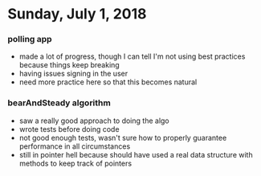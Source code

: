 # Sunday, July 1, 2018

### polling app
- made a lot of progress, though I can tell I'm not using best practices because things keep breaking
- having issues signing in the user
- need more practice here so that this becomes natural

### bearAndSteady algorithm
- saw a really good approach to doing the algo
- wrote tests before doing code
- not good enough tests, wasn't sure how to properly guarantee performance in all circumstances
- still in pointer hell because should have used a real data structure with methods to keep track of pointers
